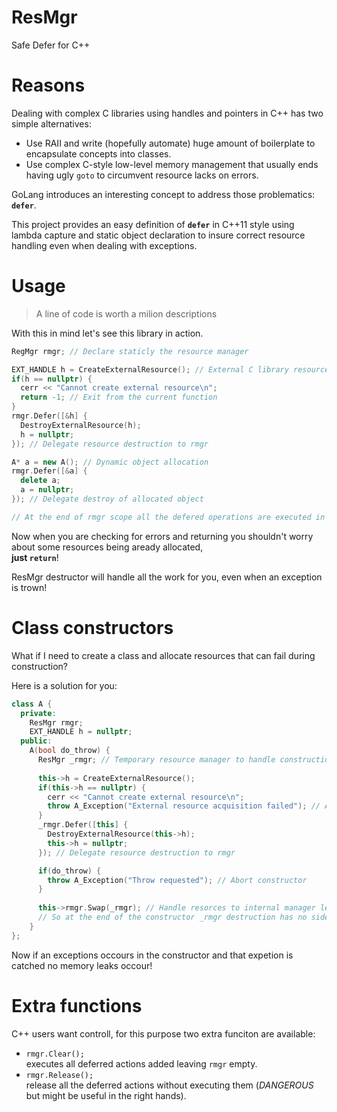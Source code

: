 # ResMgr
Safe Defer for C++

# Reasons
Dealing with complex C libraries using handles and pointers in C++ has two simple alternatives:
- Use RAII and write (hopefully automate) huge amount of boilerplate to encapsulate concepts into classes.
- Use complex C-style low-level memory management that usually ends having ugly `goto` to circumvent resource lacks on errors.

GoLang introduces an interesting concept to address those problematics: **`defer`**.

This project provides an easy definition of **`defer`** in C++11 style using lambda capture and static object declaration to insure correct resource handling even when dealing with exceptions.

# Usage

> A line of code is worth a milion descriptions

With this in mind let's see this library in action.

```C++
RegMgr rmgr; // Declare staticly the resource manager

EXT_HANDLE h = CreateExternalResource(); // External C library resource
if(h == nullptr) {
  cerr << "Cannot create external resource\n";
  return -1; // Exit from the current function
}
rmgr.Defer([&h] {
  DestroyExternalResource(h);
  h = nullptr;
}); // Delegate resource destruction to rmgr

A* a = new A(); // Dynamic object allocation
rmgr.Defer([&a] {
  delete a;
  a = nullptr;
}); // Delegate destroy of allocated object

// At the end of rmgr scope all the defered operations are executed in the inverse order
```

Now when you are checking for errors and returning you shouldn't worry about some resources being aready allocated,\
**just `return`**!

ResMgr destructor will handle all the work for you, even when an exception is trown!

# Class constructors

What if I need to create a class and allocate resources that can fail during construction?

Here is a solution for you:
```C++
class A {
  private:
    ResMgr rmgr;
    EXT_HANDLE h = nullptr;
  public:
    A(bool do_throw) {
      ResMgr _rmgr; // Temporary resource manager to handle construction exceptions
      
      this->h = CreateExternalResource();
      if(this->h == nullptr) {
        cerr << "Cannot create external resource\n";
        throw A_Exception("External resource acquisition failed"); // Abort constructor
      }
      _rmgr.Defer([this] {
        DestroyExternalResource(this->h);
        this->h = nullptr;
      }); // Delegate resource destruction to rmgr

      if(do_throw) {
        throw A_Exception("Throw requested"); // Abort constructor
      }
      
      this->rmgr.Swap(_rmgr); // Handle resorces to internal manager leaving _rmgr empty
      // So at the end of the constructor _rmgr destruction has no side effects
    }
};
```

Now if an exceptions occours in the constructor and that expetion is catched no memory leaks occour!

# Extra functions

C++ users want controll, for this purpose two extra funciton are available:
- `rmgr.Clear();`\
executes all deferred actions added leaving `rmgr` empty.
- `rmgr.Release();`\
release all the deferred actions without executing them (*DANGEROUS* but might be useful in the right hands).

